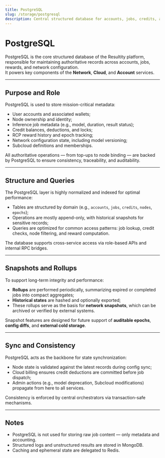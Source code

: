 ```yaml
---
title: PostgreSQL
slug: /storage/postgresql
description: Central structured database for accounts, jobs, credits, and configuration in Resultity.
---
```


# PostgreSQL

PostgreSQL is the core structured database of the Resultity platform, responsible for maintaining authoritative records across accounts, jobs, rewards, and network configuration.  
It powers key components of the **Network**, **Cloud**, and **Account** services.

---

## Purpose and Role

PostgreSQL is used to store mission-critical metadata:

- User accounts and associated wallets;
- Node ownership and identity;
- Inference job metadata (e.g., model, duration, result status);
- Credit balances, deductions, and locks;
- RCP reward history and epoch tracking;
- Network configuration state, including model versioning;
- Subcloud definitions and memberships.

All authoritative operations — from top-ups to node binding — are backed by PostgreSQL to ensure consistency, traceability, and auditability.

---

## Structure and Queries

The PostgreSQL layer is highly normalized and indexed for optimal performance:

- Tables are structured by domain (e.g., `accounts`, `jobs`, `credits`, `nodes`, `epochs`);
- Operations are mostly append-only, with historical snapshots for sensitive records;
- Queries are optimized for common access patterns: job lookup, credit checks, node filtering, and reward computation.

The database supports cross-service access via role-based APIs and internal RPC bridges.

---

## Snapshots and Rollups

To support long-term integrity and performance:

- **Rollups** are performed periodically, summarizing expired or completed jobs into compact aggregates;
- **Historical states** are hashed and optionally exported;
- These rollups serve as the basis for **network snapshots**, which can be archived or verified by external systems.

Snapshot features are designed for future support of **auditable epochs**, **config diffs**, and **external cold storage**.

---

## Sync and Consistency

PostgreSQL acts as the backbone for state synchronization:

- Node state is validated against the latest records during config sync;
- Cloud billing ensures credit deductions are committed before job dispatch;
- Admin actions (e.g., model deprecation, Subcloud modifications) propagate from here to all services.

Consistency is enforced by central orchestrators via transaction-safe mechanisms.

---

## Notes

- PostgreSQL is not used for storing raw job content — only metadata and accounting.
- Structured logs and unstructured results are stored in MongoDB.
- Caching and ephemeral state are delegated to Redis.
